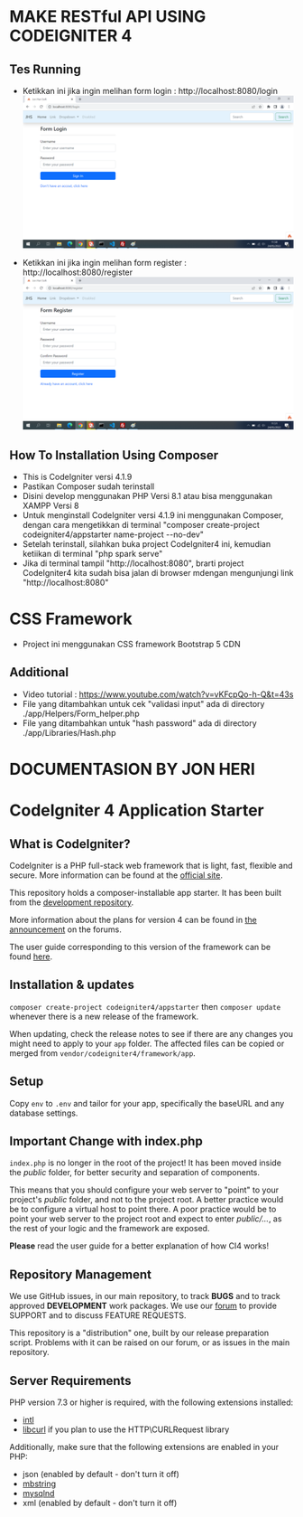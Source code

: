 # MAKE RESTful API USING CODEIGNITER 4

## Tes Running

- Ketikkan ini jika ingin melihan form login : http://localhost:8080/login
  !["JonheriAPITes Presentation"](https://github.com/joniheri/ci4.1.9-testapi-withcomposer/blob/master/screenshot/form_login.png "JonheriAPITes Presentation")

- Ketikkan ini jika ingin melihan form register : http://localhost:8080/register
  !["JonheriAPITes Presentation"](https://github.com/joniheri/ci4.1.9-testapi-withcomposer/blob/master/screenshot/form_register.png "JonheriAPITes Presentation")

## How To Installation Using Composer

- This is CodeIgniter versi 4.1.9
- Pastikan Composer sudah terinstall
- Disini develop menggunakan PHP Versi 8.1 atau bisa menggunakan XAMPP Versi 8
- Untuk menginstall CodeIgniter versi 4.1.9 ini menggunakan Composer, dengan cara mengetikkan di terminal "composer create-project codeigniter4/appstarter name-project --no-dev"
- Setelah terinstall, silahkan buka project CodeIgniter4 ini, kemudian ketiikan di terminal "php spark serve"
- Jika di terminal tampil "http://localhost:8080", brarti project CodeIgniter4 kita sudah bisa jalan di browser mdengan mengunjungi link "http://localhost:8080"

# CSS Framework

- Project ini menggunakan CSS framework Bootstrap 5 CDN

## Additional

- Video tutorial : https://www.youtube.com/watch?v=vKFcpQo-h-Q&t=43s
- File yang ditambahkan untuk cek "validasi input" ada di directory ./app/Helpers/Form_helper.php
- File yang ditambahkan untuk "hash password" ada di directory ./app/Libraries/Hash.php

# DOCUMENTASION BY JON HERI

# CodeIgniter 4 Application Starter

## What is CodeIgniter?

CodeIgniter is a PHP full-stack web framework that is light, fast, flexible and secure.
More information can be found at the [official site](http://codeigniter.com).

This repository holds a composer-installable app starter.
It has been built from the
[development repository](https://github.com/codeigniter4/CodeIgniter4).

More information about the plans for version 4 can be found in [the announcement](http://forum.codeigniter.com/thread-62615.html) on the forums.

The user guide corresponding to this version of the framework can be found
[here](https://codeigniter4.github.io/userguide/).

## Installation & updates

`composer create-project codeigniter4/appstarter` then `composer update` whenever
there is a new release of the framework.

When updating, check the release notes to see if there are any changes you might need to apply
to your `app` folder. The affected files can be copied or merged from
`vendor/codeigniter4/framework/app`.

## Setup

Copy `env` to `.env` and tailor for your app, specifically the baseURL
and any database settings.

## Important Change with index.php

`index.php` is no longer in the root of the project! It has been moved inside the _public_ folder,
for better security and separation of components.

This means that you should configure your web server to "point" to your project's _public_ folder, and
not to the project root. A better practice would be to configure a virtual host to point there. A poor practice would be to point your web server to the project root and expect to enter _public/..._, as the rest of your logic and the
framework are exposed.

**Please** read the user guide for a better explanation of how CI4 works!

## Repository Management

We use GitHub issues, in our main repository, to track **BUGS** and to track approved **DEVELOPMENT** work packages.
We use our [forum](http://forum.codeigniter.com) to provide SUPPORT and to discuss
FEATURE REQUESTS.

This repository is a "distribution" one, built by our release preparation script.
Problems with it can be raised on our forum, or as issues in the main repository.

## Server Requirements

PHP version 7.3 or higher is required, with the following extensions installed:

- [intl](http://php.net/manual/en/intl.requirements.php)
- [libcurl](http://php.net/manual/en/curl.requirements.php) if you plan to use the HTTP\CURLRequest library

Additionally, make sure that the following extensions are enabled in your PHP:

- json (enabled by default - don't turn it off)
- [mbstring](http://php.net/manual/en/mbstring.installation.php)
- [mysqlnd](http://php.net/manual/en/mysqlnd.install.php)
- xml (enabled by default - don't turn it off)
